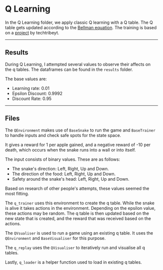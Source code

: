 ﻿# Q Learning

In the Q Learning folder, we apply classic Q learning with a Q table. The Q table gets updated according to the [Bellman equation](https://en.wikipedia.org/wiki/Bellman_equation). The training is based on a [project](https://github.com/techtribeyt/snake-q-learning) by techtribeyt.

---

## Results

During Q Learning, I attempted several values to observe their affects on the q tables. The dataframes can be found in the `results` folder.

The base values are: 
- Learning rate: 0.01
- Epsilon Discount: 0.9992 
- Discount Rate: 0.95

--- 

## Files

The `QEnvironment` makes use of `BaseSnake` to run the game and `BaseTrainer` to handle inputs and check safe spots for the state space.

It gives a reward for 1 per apple gained, and a negative reward of -10 per death, which occurs when the snake runs into a wall or into itself.

The input consists of binary values. These are as follows:
- The snake's direction: Left, Right, Up and Down.
- The direction of the food: Left, Right, Up and Down.
- Safety around the snake's head: Left, Right, Up and Down.

Based on research of other people's attempts, these values seemed the most fitting.

The `q_trainer` uses this environment to create the q table. While the snake is alive it takes actions in the environment. Depending on the epsilon value, these actions may be random. The q table is then updated based on the new state that is created, and the reward that was received based on the actions.

The `QVsualiser` is used to run a game using an existing q table. It uses the `QEnvironment` and `BaseVisualiser` for this purpose. 

The `q_replay` uses the `QVisualiser` to iteratively run and visualise all q tables.

Lastly, `q_loader` is a helper function used to load in existing q tables.